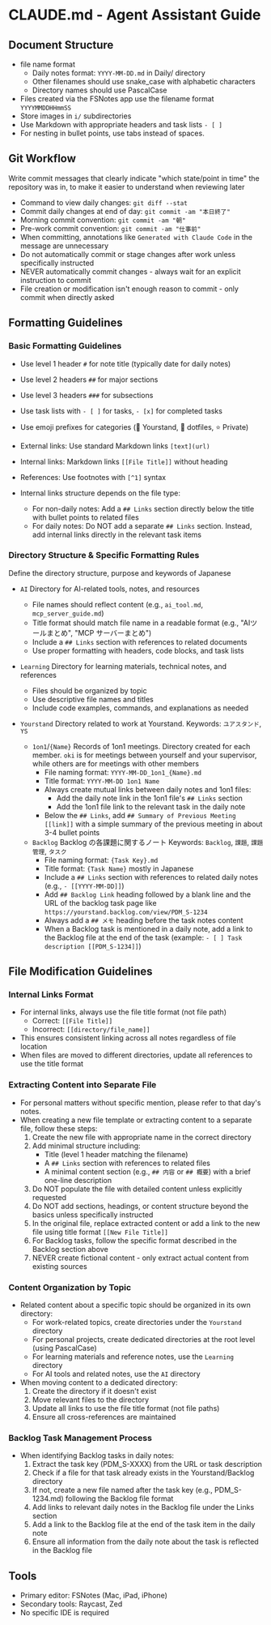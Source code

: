# CLAUDE.md - Agent Assistant Guide

## Document Structure

- file name format
  - Daily notes format: `YYYY-MM-DD.md` in Daily/ directory
  - Other filenames should use snake_case with alphabetic characters
  - Directory names should use PascalCase
- Files created via the FSNotes app use the filename format `YYYYMMDDHHmmSS`
- Store images in `i/` subdirectories
- Use Markdown with appropriate headers and task lists `- [ ]`
- For nesting in bullet points, use tabs instead of spaces.

## Git Workflow

Write commit messages that clearly indicate "which state/point in time" the repository was in, to make it easier to understand when reviewing later

- Command to view daily changes: `git diff --stat`
- Commit daily changes at end of day: `git commit -am "本日終了"`
- Morning commit convention: `git commit -am "朝"`
- Pre-work commit convention: `git commit -am "仕事前"`
- When committing, annotations like `Generated with Claude Code` in the message are unnecessary
- Do not automatically commit or stage changes after work unless specifically instructed
- NEVER automatically commit changes - always wait for an explicit instruction to commit
- File creation or modification isn't enough reason to commit - only commit when directly asked

## Formatting Guidelines

### Basic Formatting Guidelines

- Use level 1 header `#` for note title (typically date for daily notes)
- Use level 2 headers `##` for major sections
- Use level 3 headers `###` for subsections
- Use task lists with `- [ ]` for tasks, `- [x]` for completed tasks
- Use emoji prefixes for categories (🔵 Yourstand, 🔴 dotfiles, ⭐️ Private)
- External links: Use standard Markdown links `[text](url)`
- Internal links: Markdown links `[[File Title]]` without heading
- References: Use footnotes with `[^1]` syntax

- Internal links structure depends on the file type:
  - For non-daily notes: Add a `## Links` section directly below the title with bullet points to related files
  - For daily notes: Do NOT add a separate `## Links` section. Instead, add internal links directly in the relevant task items

### Directory Structure & Specific Formatting Rules

Define the directory structure, purpose and keywords of Japanese

- `AI` Directory for AI-related tools, notes, and resources

  - File names should reflect content (e.g., `ai_tool.md`, `mcp_server_guide.md`)
  - Title format should match file name in a readable format (e.g., "AIツールまとめ", "MCP サーバーまとめ")
  - Include a `## Links` section with references to related documents
  - Use proper formatting with headers, code blocks, and task lists

- `Learning` Directory for learning materials, technical notes, and references

  - Files should be organized by topic
  - Use descriptive file names and titles
  - Include code examples, commands, and explanations as needed

- `Yourstand` Directory related to work at Yourstand. Keywords: `ユアスタンド`, `YS`
  - `1on1`/`{Name}` Records of 1on1 meetings. Directory created for each member. `oki` is for meetings between yourself and your supervisor, while others are for meetings with other members
    - File naming format: `YYYY-MM-DD_1on1_{Name}.md`
    - Title format: `YYYY-MM-DD 1on1 Name`
    - Always create mutual links between daily notes and 1on1 files:
      - Add the daily note link in the 1on1 file's `## Links` section
      - Add the 1on1 file link to the relevant task in the daily note
    - Below the `## Links`, add `## Summary of Previous Meeting [[link]]` with a simple summary of the previous meeting in about 3-4 bullet points
  - `Backlog` Backlog の各課題に関するノート Keywords: `Backlog`, `課題`, `課題管理`, `タスク`
    - File naming format: `{Task Key}.md`
    - Title format: `{Task Name}` mostly in Japanese
    - Include a `## Links` section with references to related daily notes (e.g., `- [[YYYY-MM-DD]]`)
    - Add `## Backlog Link` heading followed by a blank line and the URL of the backlog task page like `https://yourstand.backlog.com/view/PDM_S-1234`
    - Always add a `## メモ` heading before the task notes content
    - When a Backlog task is mentioned in a daily note, add a link to the Backlog file at the end of the task (example: `- [ ] Task description [[PDM_S-1234]]`)

## File Modification Guidelines

### Internal Links Format

- For internal links, always use the file title format (not file path)
  - Correct: `[[File Title]]`
  - Incorrect: `[[directory/file_name]]`
- This ensures consistent linking across all notes regardless of file location
- When files are moved to different directories, update all references to use the title format

### Extracting Content into Separate File

- For personal matters without specific mention, please refer to that day's notes.
- When creating a new file template or extracting content to a separate file, follow these steps:
  1. Create the new file with appropriate name in the correct directory
  2. Add minimal structure including:
     - Title (level 1 header matching the filename)
     - A `## Links` section with references to related files
     - A minimal content section (e.g., `## 内容` or `## 概要`) with a brief one-line description
  3. Do NOT populate the file with detailed content unless explicitly requested
  4. Do NOT add sections, headings, or content structure beyond the basics unless specifically instructed
  5. In the original file, replace extracted content or add a link to the new file using title format `[[New File Title]]`
  6. For Backlog tasks, follow the specific format described in the Backlog section above
  7. NEVER create fictional content - only extract actual content from existing sources

### Content Organization by Topic

- Related content about a specific topic should be organized in its own directory:
  - For work-related topics, create directories under the `Yourstand` directory
  - For personal projects, create dedicated directories at the root level (using PascalCase)
  - For learning materials and reference notes, use the `Learning` directory
  - For AI tools and related notes, use the `AI` directory
- When moving content to a dedicated directory:
  1. Create the directory if it doesn't exist
  2. Move relevant files to the directory
  3. Update all links to use the file title format (not file paths)
  4. Ensure all cross-references are maintained

### Backlog Task Management Process

- When identifying Backlog tasks in daily notes:
  1. Extract the task key (PDM_S-XXXX) from the URL or task description
  2. Check if a file for that task already exists in the Yourstand/Backlog directory
  3. If not, create a new file named after the task key (e.g., PDM_S-1234.md) following the Backlog file format
  4. Add links to relevant daily notes in the Backlog file under the Links section
  5. Add a link to the Backlog file at the end of the task item in the daily note
  6. Ensure all information from the daily note about the task is reflected in the Backlog file

## Tools

- Primary editor: FSNotes (Mac, iPad, iPhone)
- Secondary tools: Raycast, Zed
- No specific IDE is required
